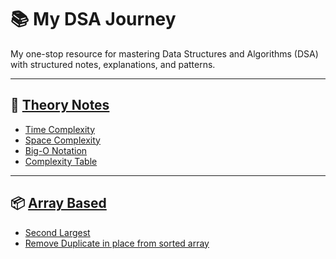 # 📚 My DSA Journey

My one-stop resource for mastering Data Structures and Algorithms (DSA) with structured notes, explanations, and patterns.

---

## 📘 [Theory Notes](./0-Theory/Readme.md)

- [Time Complexity](./0-Theory/01-time-complexity.md)
- [Space Complexity](./0-Theory/02-space-complexity.md)
- [Big-O Notation](./0-Theory/03-big-o-notation.md)
- [Complexity Table](./0-Theory/04-complexity-table.md)

---

## 📦 [Array Based](./1-Array/Readme.md)

- [Second Largest](./1-Array/SecondLargestElement.java)
- [Remove Duplicate in place from sorted array](./1-Array/RemoveDuplicatesFromSortedArray.java)

<!--
## 🔁 Pattern-Based Approaches

- [Sliding Window](./1-Patterns/01-sliding-window.md)
- [Two Pointers](./1-Patterns/02-two-pointers.md)
- [Binary Search](./1-Patterns/03-binary-search.md)

... -->
